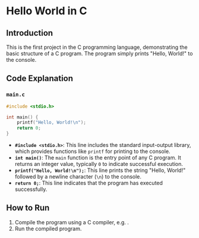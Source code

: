 # Hello World in C

## Introduction
This is the first project in the C programming language, demonstrating the basic structure of a C program. The program simply prints "Hello, World!" to the console.

## Code Explanation

### `main.c`
```c
#include <stdio.h>

int main() {
    printf("Hello, World!\n");
    return 0;
}
```

- **`#include <stdio.h>`**: This line includes the standard input-output library, which provides functions like `printf` for printing to the console.
- **`int main()`**: The `main` function is the entry point of any C program. It returns an integer value, typically `0` to indicate successful execution.
- **`printf("Hello, World!\n");`**: This line prints the string "Hello, World!" followed by a newline character (`\n`) to the console.
- **`return 0;`**: This line indicates that the program has executed successfully.

## How to Run
1. Compile the program using a C compiler, e.g. .
2. Run the compiled program.
